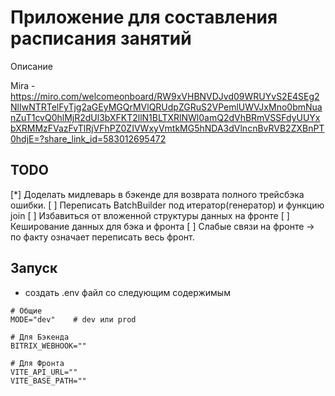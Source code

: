 # Приложение для составления расписания занятий

Описание

Mira - 
https://miro.com/welcomeonboard/RW9xVHBNVDJvd09WRUYvS2E4SEg2NlIwNTRTelFyTjg2aGEyMGQrMVlQRUdpZGRuS2VPemlUWVJxMno0bmNuanZuT1cvQ0hlMjR2dUl3bXFKT2llN1BLTXRlNWl0amQ2dVhBRmVSSFdyUUYxbXRMMzFVazFvTlRjVFhPZ0ZIVWxyVmtkMG5hNDA3dVlncnBvRVB2ZXBnPT0hdjE=?share_link_id=583012695472

## TODO

[*] Доделать мидлеварь в бэкенде для возврата полного трейсбэка ошибки.
[ ] Переписать BatchBuilder под итератор(генератор) и функцию join
[ ] Избавиться от вложенной структуры данных на фронте
[ ] Кеширование данных для бэка и фронта
[ ] Слабые связи на фронте -> по факту означает переписать весь фронт.


## Запуск

- создать .env файл со следующим содержимым
```
# Общие
MODE="dev"    # dev или prod

# Для Бэкенда
BITRIX_WEBHOOK=""

# Для Фронта
VITE_API_URL=""
VITE_BASE_PATH=""
```
